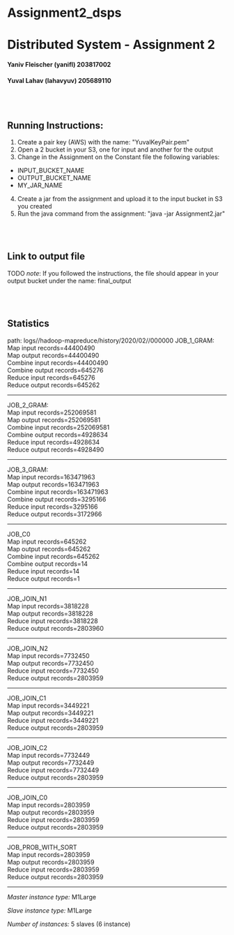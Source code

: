 # Assignment2_dsps
# Distributed System - Assignment 2

#### Yaniv Fleischer (yanifl) 203817002
#### Yuval Lahav (lahavyuv) 205689110

<br/><br/>
## Running Instructions:
1. Create a pair key (AWS) with the name: "YuvalKeyPair.pem" 
2. Open a 2 bucket in your S3, one for input and another for the output
3. Change in the Assignment on the Constant file the following variables:
 * INPUT_BUCKET_NAME
 * OUTPUT_BUCKET_NAME
 * MY_JAR_NAME
4. Create a jar from the assignment and upload it to the input bucket in S3 you created
5. Run the java command from the assignment:
"java -jar Assignment2.jar"


<br/><br/>
## Link to output file
TODO
_note_: If you followed the instructions, the file should appear in your output bucket under the name: final_output
 

<br/><br/>
## Statistics 
path: logs/<change>/hadoop-mapreduce/history/2020/02/<change>/000000
JOB_1_GRAM:
<br/>    	Map input records=44400490
<br/>		Map output records=44400490
<br/>		Combine input records=44400490
<br/>		Combine output records=645276
<br/>		Reduce input records=645276
<br/>		Reduce output records=645262

-------------------------------------------

JOB_2_GRAM:
<br/>		Map input records=252069581
<br/>		Map output records=252069581
<br/>		Combine input records=252069581
<br/>		Combine output records=4928634
<br/>		Reduce input records=4928634
<br/>		Reduce output records=4928490

-------------------------------------------

JOB_3_GRAM:
<br/>		Map input records=163471963
<br/>		Map output records=163471963
<br/>		Combine input records=163471963
<br/>		Combine output records=3295166
<br/>		Reduce input records=3295166
<br/>		Reduce output records=3172966

-------------------------------------------

 JOB_C0
<br/>		Map input records=645262
<br/>		Map output records=645262
<br/>		Combine input records=645262
<br/>		Combine output records=14
<br/>		Reduce input records=14
<br/>		Reduce output records=1

-------------------------------------------

JOB_JOIN_N1
<br/>		Map input records=3818228
<br/>		Map output records=3818228
<br/>		Reduce input records=3818228
<br/>		Reduce output records=2803960

-------------------------------------------

JOB_JOIN_N2
<br/>		Map input records=7732450
<br/>		Map output records=7732450
<br/>		Reduce input records=7732450
<br/>		Reduce output records=2803959

-------------------------------------------

JOB_JOIN_C1
<br/>		Map input records=3449221
<br/>		Map output records=3449221
<br/>		Reduce input records=3449221
<br/>		Reduce output records=2803959

-------------------------------------------

JOB_JOIN_C2
<br/>		Map input records=7732449
<br/>		Map output records=7732449
<br/>		Reduce input records=7732449
<br/>		Reduce output records=2803959
    
-------------------------------------------

JOB_JOIN_C0
<br/>		Map input records=2803959
<br/>		Map output records=2803959
<br/>		Reduce input records=2803959
<br/>		Reduce output records=2803959
    
-------------------------------------------

JOB_PROB_WITH_SORT
<br/>		Map input records=2803959
<br/>		Map output records=2803959
<br/>		Reduce input records=2803959
<br/>		Reduce output records=2803959

-------------------------------------------
    
    
_Master instance type:_ M1Large

_Slave instance type:_ M1Large

_Number of instances:_ 5 slaves (6 instance)
